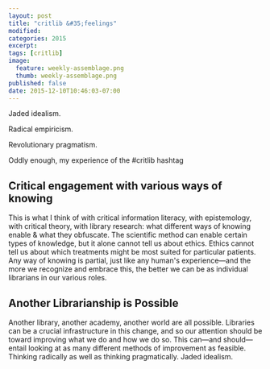 ```yaml
---
layout: post
title: "critlib &#35;feelings"
modified:
categories: 2015
excerpt:
tags: [critlib]
image:
  feature: weekly-assemblage.png
  thumb: weekly-assemblage.png
published: false
date: 2015-12-10T10:46:03-07:00
---
```

Jaded idealism.  

Radical empiricism.  

Revolutionary pragmatism.  

Oddly enough, my experience of the #critlib hashtag 

## Critical engagement with various ways of knowing  

This is what I think of with critical information literacy, with epistemology, with critical theory, with library research: what different ways of knowing enable & what they obfuscate. The scientific method can enable certain types of knowledge, but it alone cannot tell us about ethics. Ethics cannot tell us about which treatments might be most suited for particular patients. Any way of knowing is partial, just like any human's experience—and the more we recognize and embrace this, the better we can be as individual librarians in our various roles.  

## Another Librarianship is Possible   

Another library, another academy, another world are all possible. Libraries can be a crucial infrastructure in this change, and so our attention should be toward improving what we do and how we do so. This can—and should—entail looking at as many different methods of improvement as feasible. Thinking radically as well as thinking pragmatically. Jaded idealism.   